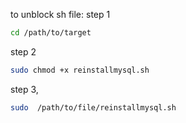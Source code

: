 to unblock sh file:
step 1 
```bash
cd /path/to/target
```
step 2
```bash
sudo chmod +x reinstallmysql.sh
```
step 3,
```bash
sudo  /path/to/file/reinstallmysql.sh
```

